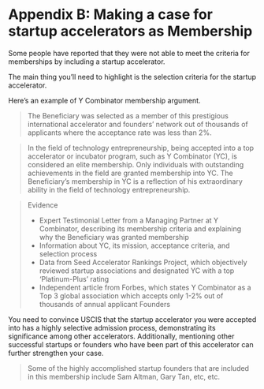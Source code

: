 # Appendix B: Making a case for startup accelerators as Membership

Some people have reported that they were not able to meet the criteria for memberships by including a startup accelerator. 

The main thing you’ll need to highlight is the selection criteria for the startup accelerator.   
  
Here’s an example of Y Combinator membership argument. 

> The Beneficiary was selected as a member of this prestigious international
accelerator and founders’ network out of thousands of applicants where the
acceptance rate was less than 2%.

> In the field of technology entrepreneurship, being accepted into a top accelerator or incubator program, such as Y Combinator (YC), is considered an elite membership. Only individuals with outstanding achievements in the field are granted membership into YC. The Beneficiary’s membership in YC is a reflection of his extraordinary ability in the field of technology entrepreneurship.

> Evidence
> - Expert Testimonial Letter from a Managing Partner at Y Combinator, describing its membership criteria and explaining why the Beneficiary was granted membership
> - Information about YC, its mission, acceptance criteria, and selection process
> - Data from Seed Accelerator Rankings Project, which objectively reviewed startup associations and designated YC with a top ‘Platinum-Plus’ rating
> - Independent article from Forbes, which states Y Combinator as a Top 3 global association which accepts only 1-2% out of thousands of annual applicant Founders

You need to convince USCIS that the startup accelerator you were accepted into has a highly selective admission process, demonstrating its significance among other accelerators. Additionally, mentioning other successful startups or founders who have been part of this accelerator can further strengthen your case.
  
> Some of the highly accomplished startup founders that are included in this membership include Sam Altman, Gary Tan, etc, etc.

